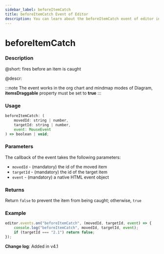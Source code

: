 ```yaml
---
sidebar_label: beforeItemCatch
title: beforeItemCatch Event of Editor
description: You can learn about the beforeItemCatch event of editor in the documentation of the DHTMLX JavaScript Diagram library. Browse developer guides and API reference, try out code examples and live demos, and download a free 30-day evaluation version of DHTMLX Diagram.
---
```


# beforeItemCatch

### Description

@short: fires before an item is caught

@descr:

:::note
The event works in the org chart and mindmap modes of Diagram, **itemsDraggable** property must be set to **true**
:::

### Usage

~~~js
beforeItemCatch: (
    movedId: string | number, 
    targetId: string | number, 
    event: MouseEvent
) => boolean | void;
~~~

### Parameters

The callback of the event takes the following parameters:

- `movedId` - (mandatory) the id of the moved item
- `targetId` - (mandatory) the id of the target item
- `event` - (mandatory) a native HTML event object

### Returns

Return `false` to prevent the item from being caught; otherwise, `true`

### Example

~~~js
editor.events.on("beforeItemCatch", (movedId, targetId, event) => {
    console.log("beforeItemCatch", movedId, targetId, event);
    if (targetId === "2.1") return false;
});
~~~

**Change log**: Added in v4.1
